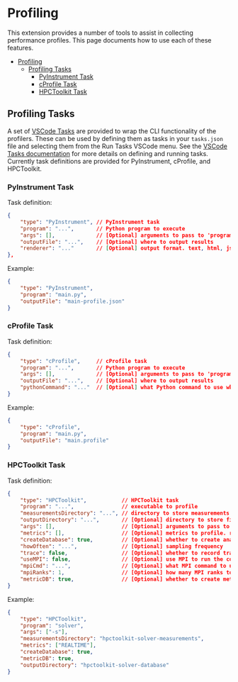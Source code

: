 # Profiling

This extension provides a number of tools to assist in collecting performance
profiles.
This page documents how to use each of these features.

- [Profiling](#profiling)
  - [Profiling Tasks](#profiling-tasks)
    - [PyInstrument Task](#pyinstrument-task)
    - [cProfile Task](#cprofile-task)
    - [HPCToolkit Task](#hpctoolkit-task)

## Profiling Tasks
A set of [VSCode Tasks](https://code.visualstudio.com/docs/editor/tasks) are 
provided to wrap the CLI functionality of the profilers.
These can be used by defining them as tasks in your `tasks.json` file and 
selecting them from the Run Tasks VSCode menu.
See the 
[VSCode Tasks documentation](https://code.visualstudio.com/docs/editor/tasks) 
for more details on defining and running tasks.
Currently task definitions are provided for PyInstrument, cProfile, and
HPCToolkit.

### PyInstrument Task

Task definition:
```json
{
    "type": "PyInstrument", // PyInstrument task
    "program": "...",       // Python program to execute
    "args": [],             // [Optional] arguments to pass to 'program'
    "outputFile": "...",    // [Optional] where to output results
    "renderer": "..."       // [Optional] output format. text, html, json, or speedscope. defaults to json.
},
```

Example:
```json
{
    "type": "PyInstrument",
    "program": "main.py",
    "outputFile": "main-profile.json"
}
```

### cProfile Task

Task definition:
```json
{
    "type": "cProfile",     // cProfile task
    "program": "...",       // Python program to execute
    "args": [],             // [Optional] arguments to pass to 'program'
    "outputFile": "...",    // [Optional] where to output results
    "pythonCommand": "..."  // [Optional] what Python command to use when running 'python -m cProfile ...'
}
```

Example:
```json
{
    "type": "cProfile",
    "program": "main.py",
    "outputFile": "main.profile"
}
```

### HPCToolkit Task

Task definition:
```json
{
    "type": "HPCToolkit",           // HPCToolkit task
    "program": "...",               // executable to profile
    "measurementsDirectory": "...", // directory to store measurements files in
    "outputDirectory": "...",       // [Optional] directory to store final database
    "args": [],                     // [Optional] arguments to pass to 'program'
    "metrics": [],                  // [Optional] metrics to profile. run 'hpcrun -L' for options.
    "createDatabase": true,         // [Optional] whether to create analysis database of measurements
    "howOften": "...",              // [Optional] sampling frequency
    "trace": false,                 // [Optional] whether to record trace or not
    "useMPI": false,                // [Optional] use MPI to run the code
    "mpiCmd": "...",                // [Optional] what MPI command to use. defaults to mpirun.
    "mpiRanks": 1,                  // [Optional] how many MPI ranks to use if using MPI. defaults to 1.
    "metricDB": true,               // [Optional] whether to create metricDatabase in final DB
}
```

Example:
```json
{
    "type": "HPCToolkit",
    "program": "solver",
    "args": ["-s"],
    "measurementsDirectory": "hpctoolkit-solver-measurements",
    "metrics": ["REALTIME"],
    "createDatabase": true,
    "metricDB": true,
    "outputDirectory": "hpctoolkit-solver-database"
}
```